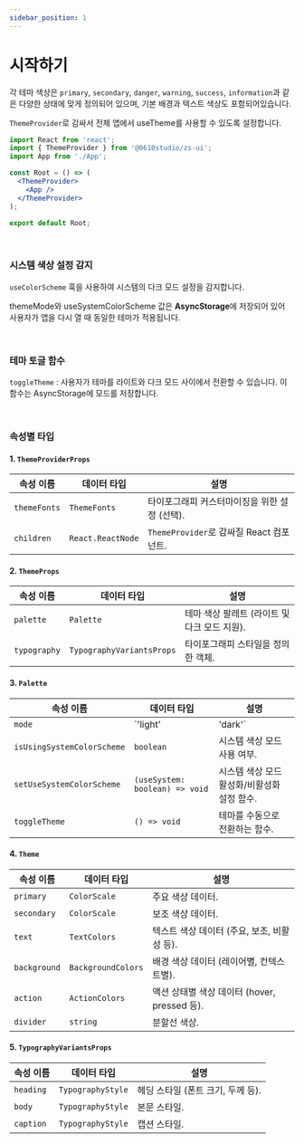 ```yaml
---
sidebar_position: 1
---
```


# 시작하기

각 테마 색상은 `primary`, `secondary`, `danger`, `warning`, `success`, `information`과 같은 다양한 상태에 맞게 정의되어 있으며, 기본 배경과 텍스트 색상도 포함되어있습니다.

`ThemeProvider`로 감싸서 전체 앱에서 useTheme를 사용할 수 있도록 설정합니다.

```jsx
import React from 'react';
import { ThemeProvider } from '@0610studio/zs-ui';
import App from './App';

const Root = () => (
  <ThemeProvider>
    <App />
  </ThemeProvider>
);

export default Root;
```

<br />

### 시스템 색상 설정 감지

`useColorScheme` 훅을 사용하여 시스템의 다크 모드 설정을 감지합니다.

themeMode와 useSystemColorScheme 값은 **AsyncStorage**에 저장되어 있어 사용자가 앱을 다시 열 때 동일한 테마가 적용됩니다.

<br />

### 테마 토글 함수

`toggleTheme` : 사용자가 테마를 라이트와 다크 모드 사이에서 전환할 수 있습니다. 이 함수는 AsyncStorage에 모드를 저장합니다.

<br />

### **속성별 타입**

#### **1. `ThemeProviderProps`**
| **속성 이름**  | **데이터 타입**     | **설명**                                                                                     |
|----------------|---------------------|---------------------------------------------------------------------------------------------|
| `themeFonts`   | `ThemeFonts`       | 타이포그래피 커스터마이징을 위한 설정 (선택).                                                |
| `children`     | `React.ReactNode`  | `ThemeProvider`로 감싸질 React 컴포넌트.                                                    |

#### **2. `ThemeProps`**
| **속성 이름**  | **데이터 타입**              | **설명**                                                                                     |
|----------------|-----------------------------|---------------------------------------------------------------------------------------------|
| `palette`      | `Palette`                  | 테마 색상 팔레트 (라이트 및 다크 모드 지원).                                                |
| `typography`   | `TypographyVariantsProps`  | 타이포그래피 스타일을 정의한 객체.                                                          |

#### **3. `Palette`**
| **속성 이름**                | **데이터 타입**                 | **설명**                                                                                     |
|------------------------------|--------------------------------|---------------------------------------------------------------------------------------------|
| `mode`                      | `'light' | 'dark'`           | 현재 테마 모드 (라이트/다크).                                                               |
| `isUsingSystemColorScheme`  | `boolean`                    | 시스템 색상 모드 사용 여부.                                                                 |
| `setUseSystemColorScheme`   | `(useSystem: boolean) => void` | 시스템 색상 모드 활성화/비활성화 설정 함수.                                                  |
| `toggleTheme`               | `() => void`                 | 테마를 수동으로 전환하는 함수.                                                              |

#### **4. `Theme`**
| **속성 이름**   | **데이터 타입**   | **설명**                                                                                     |
|----------------|-------------------|---------------------------------------------------------------------------------------------|
| `primary`      | `ColorScale`     | 주요 색상 데이터.                                                                            |
| `secondary`    | `ColorScale`     | 보조 색상 데이터.                                                                            |
| `text`         | `TextColors`     | 텍스트 색상 데이터 (주요, 보조, 비활성 등).                                                  |
| `background`   | `BackgroundColors` | 배경 색상 데이터 (레이어별, 컨텍스트별).                                                     |
| `action`       | `ActionColors`   | 액션 상태별 색상 데이터 (hover, pressed 등).                                                 |
| `divider`      | `string`         | 분할선 색상.                                                                                |

#### **5. `TypographyVariantsProps`**
| **속성 이름**  | **데이터 타입**      | **설명**                                                                                     |
|----------------|----------------------|---------------------------------------------------------------------------------------------|
| `heading`      | `TypographyStyle`   | 헤딩 스타일 (폰트 크기, 두께 등).                                                           |
| `body`         | `TypographyStyle`   | 본문 스타일.                                                                               |
| `caption`      | `TypographyStyle`   | 캡션 스타일.                                                                               |

